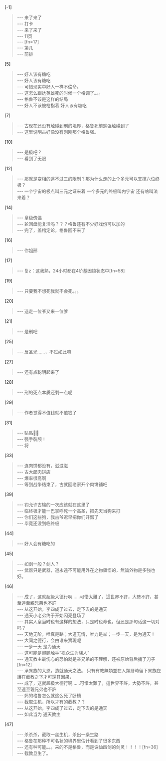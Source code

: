 
[-1] 
>--- 来了来了<br>
>--- 打卡<br>
>--- 来了来了<br>
>--- 11页<br>
>--- [fn=17]<br>
>--- 第几<br>
>--- 前排<br>

[5] 
>--- 好人该有糖吃<br>
>--- 好人该有糖吃<br>
>--- 可惜现实中好人一样不偿命。<br>
>--- 这怎么跟达英雄死的时候一个格调了。。。<br>
>--- 格鲁不该是这样的结局<br>
>--- 好人不该被枪指着
好人该有糖吃<br>

[7] 
>--- 古现在还没有触碰到刑的境界，格鲁死前勉强触碰到了<br>
>--- 这里说明古好像没有刚刚那个格鲁强。<br>

[10] 
>--- 是极吧？<br>
>--- 看到了无限<br>

[12] 
>--- 那就是变相的逃不过三的限制？那为什么走的上个多元可以支撑六位终极？<br>
>--- 一个宇宙的极点叫三元之证来着
一个多元的终极叫内宇宙
还有啥叫法来着？<br>

[14] 
>--- 皇级傀儡<br>
>--- 轮回盘能复活吗？？？格鲁还有不少好戏份可以加的<br>
>--- 完了，盖棺定论，格鲁回不来了<br>

[16] 
>--- 你姐邢<br>

[17] 
>--- 复z：这我熟，24小时都在4阶基因锁状态中[fn=58]<br>

[19] 
>--- 只要我不想死我就不会死。。。<br>

[20] 
>--- 送走一位爷又来一位爹<br>

[21] 
>--- 是刑吧<br>

[25] 
>--- 反圣光……，不过如此嘛<br>

[27] 
>--- 还有点聪明起来了<br>

[28] 
>--- 刑的死点本质还剩一点呢<br>

[29] 
>--- 作者觉得不值钱就不值钱了<br>

[31] 
>--- 贴贴🥵🥵<br>
>--- 强手裂颅！<br>
>--- 将<br>

[33] 
>--- 连肉饼都没有，滋滋滋<br>
>--- 古大郎肉饼店<br>
>--- 爆率很高啊<br>
>--- 等到战争结束了，古就回老家开个肉饼铺吧<br>

[39] 
>--- 钧允许古输的一次应该就在这里了<br>
>--- 临终极才能一巴掌呼死一个高圣，把先天当狗来打<br>
>--- 你们这些狗，我古爷迟早把你们开瓢了<br>
>--- 毕竟还没到临终极<br>

[44] 
>--- 好人会有糖吃的<br>

[45] 
>--- 如剑一般？剑人？<br>
>--- 武器只是武器，道永遠不可能用外在之物領悟的，無論外物是多強也好。<br>

[46] 
>--- 成了，这就超級大德行啊……可惜太難了，這世界不許，大勢不許，甚至連至親兄弟也不許<br>
>--- 从这开始，李四成了过去，走下去的是通天<br>
>--- 通天小老弟终于开始闪亮登场了<br>
>--- 其实人皇当时也有这样的想法，只是时也命也，但还是那句话这一切对吗？<br>
>--- 天地无阶，唯真是路；大道无情，唯力是举；一步一天，是为通天！<br>
>--- 大同之德行，会由谁来實現呢<br>
>--- 一步一天 是为通天<br>
>--- 这可能是鲲鹏触手“视众生为族人”<br>
>--- 通天教主最伤心的恐怕就是亲兄弟的不理解，还被原始背后捅了刀子[fn=12]<br>
>--- 承異族的大恩，造就通天之法。
只有有教無類並在人類曆時留下異族庇護在截教之下才可還其因果，<br>
>--- 成了，这就超級大德行啊……可惜太難了，這世界不許，大勢不許，甚至連至親兄弟也不許<br>
>--- 妈的格鲁怎么就这么死了卧槽<br>
>--- 截取生机，所以才有的截教？？<br>
>--- 从这开始，李四成了过去，走下去的是通天<br>
>--- 如此当为
通天教主<br>

[47] 
>--- 杀杀杀，截取一丝生机，杀出一条生路<br>
>--- 格鲁在那种不可名状的境界里估计看到了很多东西<br>
>--- 还有种可能。。。来的不是格鲁，而是诛仙四剑的剑灵！！！！[fn=36]<br>
>--- 截教旦生了。<br>
